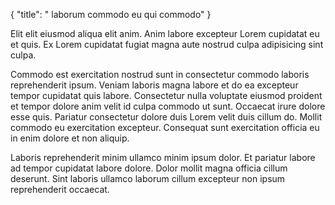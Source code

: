 {
  "title": " laborum commodo eu qui commodo"
}

Elit elit eiusmod aliqua elit anim. Anim labore excepteur Lorem cupidatat eu et quis. Ex Lorem cupidatat fugiat magna aute nostrud culpa adipisicing sint culpa.

Commodo est exercitation nostrud sunt in consectetur commodo laboris reprehenderit ipsum. Veniam laboris magna labore et do ea excepteur tempor cupidatat quis labore. Consectetur nulla voluptate eiusmod proident et tempor dolore anim velit id culpa commodo ut sunt. Occaecat irure dolore esse quis. Pariatur consectetur dolore duis Lorem velit duis cillum do. Mollit commodo eu exercitation excepteur. Consequat sunt exercitation officia eu in enim dolore et non aliquip.

Laboris reprehenderit minim ullamco minim ipsum dolor. Et pariatur labore ad tempor cupidatat labore dolore. Dolor mollit magna officia cillum deserunt. Sint laboris ullamco laborum cillum excepteur non ipsum reprehenderit occaecat.